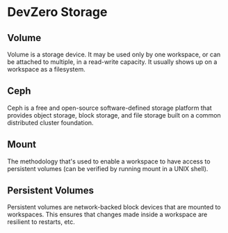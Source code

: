 # DevZero Storage

## Volume

Volume is a storage device. It may be used only by one workspace, or can be attached to multiple, in a read-write capacity. It usually shows up on a workspace as a filesystem.

## Ceph

Ceph is a free and open-source software-defined storage platform that provides object storage, block storage, and file storage built on a common distributed cluster foundation.

## Mount

The methodology that's used to enable a workspace to have access to persistent volumes (can be verified by running mount in a UNIX shell).

## Persistent Volumes

Persistent volumes are network-backed block devices that are mounted to workspaces. This ensures that changes made inside a workspace are resilient to restarts, etc.
